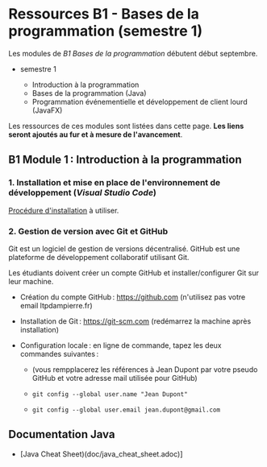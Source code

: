 # Ressources B1 - Bases de la programmation (semestre 1)

Les modules de _B1 Bases de la programmation_ débutent début septembre.

- semestre 1

  - Introduction à la programmation
  - Bases de la programmation (Java)
  - Programmation événementielle et développement de client lourd (JavaFX)

Les ressources de ces modules sont listées dans cette page. **Les liens seront ajoutés au fur et à mesure de l'avancement**.

## B1 Module 1 : Introduction à la programmation

### 1. Installation et mise en place de l'environnement de développement (_Visual Studio Code_)

[Procédure d'installation](installation_ide.md) à utiliser.

### 2. Gestion de version avec Git et GitHub

Git est un logiciel de gestion de versions décentralisé. GitHub est une plateforme de développement collaboratif utilisant Git.

Les étudiants doivent créer un compte GitHub et installer/configurer Git sur leur machine.

- Création du compte GitHub : https://github.com (n'utilisez pas votre email ltpdampierre.fr)

- Installation de Git : https://git-scm.com (redémarrez la machine après installation)

- Configuration locale : en ligne de commande, tapez les deux commandes suivantes :

  - (vous rempplacerez les références à Jean Dupont par votre pseudo GitHub et votre adresse mail utilisée pour GitHub)

  - `git config --global user.name "Jean Dupont"`

  - `git config --global user.email jean.dupont@gmail.com`

## Documentation Java

- [Java Cheat Sheet)(doc/java_cheat_sheet.adoc)]